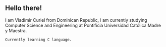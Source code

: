 ## Hello there!

I am Vladimir Curiel from Dominican Republic, I am currently studying Computer Science and Engineering at Pontificia Universidad Católica Madre y Maestra.

    Currently learning C language.
